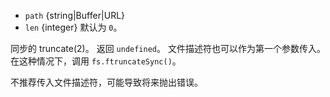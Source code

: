 <!-- YAML
added: v0.8.6
-->

* `path` {string|Buffer|URL}
* `len` {integer} 默认为 `0`。

同步的 truncate(2)。
返回 `undefined`。
文件描述符也可以作为第一个参数传入。 
在这种情况下，调用 `fs.ftruncateSync()`。

不推荐传入文件描述符，可能导致将来抛出错误。


